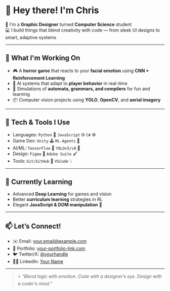 # 👋 Hey there! I'm Chris

🎨 I'm a **Graphic Designer** turned **Computer Science** student  
💻 I build things that blend creativity with code — from sleek UI designs to smart, adaptive systems

---

## 🚀 What I'm Working On

- 🎮 A **horror game** that reacts to your **facial emotion** using **CNN + Reinforcement Learning**
- 🤖 AI systems that adapt to **player behavior** in real-time
- 🧠 Simulations of **automata, grammars, and compilers** for fun and learning
- 📦 Computer vision projects using **YOLO**, **OpenCV**, and **aerial imagery**

---

## 🧰 Tech & Tools I Use

- Languages: `Python` 🐍 `JavaScript` 🌐 `C#` ⚙️  
- Game Dev: `Unity` 🕹️ `ML-Agents` 🤖  
- AI/ML: `TensorFlow` 🧠 `YOLOv5/v8` 🎯  
- Design: `Figma` 🎨 `Adobe Suite` 🖌️  
- Tools: `Git/GitHub` 🔧 `VSCode` 💡

---

## 🌱 Currently Learning

- Advanced **Deep Learning** for games and vision  
- Better **curriculum learning** strategies in RL  
- Elegant **JavaScript & DOM manipulation** 🧩

---

## 📫 Let’s Connect!

- ✉️ Email: your.email@example.com  
- 🧠 Portfolio: [your-portfolio-link.com](https://your-portfolio-link.com)  
- 🐦 Twitter/X: [@yourhandle](https://twitter.com/yourhandle)  
- 🧑‍💻 LinkedIn: [Your Name](https://linkedin.com/in/your-profile)

---

> ⚡ *“Blend logic with emotion. Code with a designer’s eye. Design with a coder’s mind.”*  
